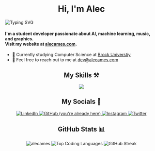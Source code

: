 <h1 align="center">Hi, I'm Alec</h1>
<img src="https://readme-typing-svg.herokuapp.com?font=Fira+Code&pause=1000&color=6a9955&width=435&lines=%2F%2F+AI+%26+machine+learning+enthusiast;%2F%2F+musician;%2F%2F+computer+science+student" alt="Typing SVG" />
<h4>I'm a student developer passionate about AI, machine learning, music, and graphics. <br>Visit my website at <a title="Personal Website" href="https://alecames.com">alecames.com</a>.</h4>

- 🏫 Currently studying Computer Science at [Brock Universtiy](https://brocku.ca)
- 📧 Feel free to reach out to me at [dev@alecames.com](mailto:dev@alecames.com)
  
<h2 align="center">My Skills ⚒️</h2>
<div align="center">
    <img src="https://skillicons.dev/icons?i=py,visualstudio,vscode,java,js,ts,html,css,svelte,netlify,cpp,c,git,github,markdown,latex,androidstudio,kotlin,discord,bots,rust,mongodb,sqlite,mysql,firebase,postgres,react,nodejs,bash,linux,vercel,gcp,pytorch,tailwind,docker,idea,arduino,processing,figma,ai,ps,pr,ae,blender&perline=10" />
</div>

<h2 align="center">My Socials 🔗</h2>
<p align="center">
	<a href="https://linkedin.com/in/alecames/">
    <img title="LinkedIn" src="https://skillicons.dev/icons?i=linkedin" />
  </a>
	<a href="https://github.com/alecames/">
	<img title="GitHub (you're already here)" src="https://skillicons.dev/icons?i=github" />
	</a>
  <a href="https://instagram.com/alec.ames/">
    <img title="Instagram" src="https://skillicons.dev/icons?i=instagram" />
  </a>
  <a href="https://twitter.com/alecames/">
	<img title="Twitter" src="https://skillicons.dev/icons?i=twitter" />
	</a>
</p>

<h2 align="center">GitHub Stats 📊</h2>
<div align="center">
<img title="GitHub Stats" src="https://githubstats.alecames.com/api?username=alecames&show_icons=true&locale=en&theme=dark&hide_border=true&bg_color=00000000" alt="alecames" />

<img title="Top Coding Languages" src="https://githubstats.alecames.com/api/top-langs?username=alecames&show_icons=true&locale=en&layout=compact&theme=dark&hide_border=true&bg_color=00000000" />
<!-- <img src="https://github-profile-trophy.vercel.app/?username=alecames&theme=onedark&no-frame=true&no-bg=true" /> -->
<!-- <img title="Coding Activity" src="https://githubstats.alecames.com/api/wakatime?username=alecames&theme=dark&hide_border=true&bg_color=00000000" /> -->
<img title="GitHub Streak" src="https://streak-stats.demolab.com?user=alecames&theme=highcontrast&hide_border=true&background=DD272700" />
<!-- <img style="float:right; transition: float 0.33s ease;" src="https://githubstats.alecames.com/api/wakatime?username=alecames" alt="alecames" /> -->
</div>

